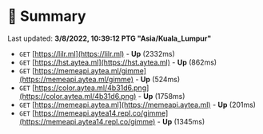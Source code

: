 # 📖 Summary
Last updated: **3/8/2022, 10:39:12 PTG "Asia/Kuala_Lumpur"**

- `GET` [https://lilr.ml](https://lilr.ml) - **Up** (2332ms)
- `GET` [https://hst.aytea.ml](https://hst.aytea.ml) - **Up** (862ms)
- `GET` [https://memeapi.aytea.ml/gimme](https://memeapi.aytea.ml/gimme) - **Up** (524ms)
- `GET` [https://color.aytea.ml/4b31d6.png](https://color.aytea.ml/4b31d6.png) - **Up** (1758ms)
- `GET` [https://memeapi.aytea.ml](https://memeapi.aytea.ml) - **Up** (201ms)
- `GET` [https://memeapi.aytea14.repl.co/gimme](https://memeapi.aytea14.repl.co/gimme) - **Up** (1345ms)
